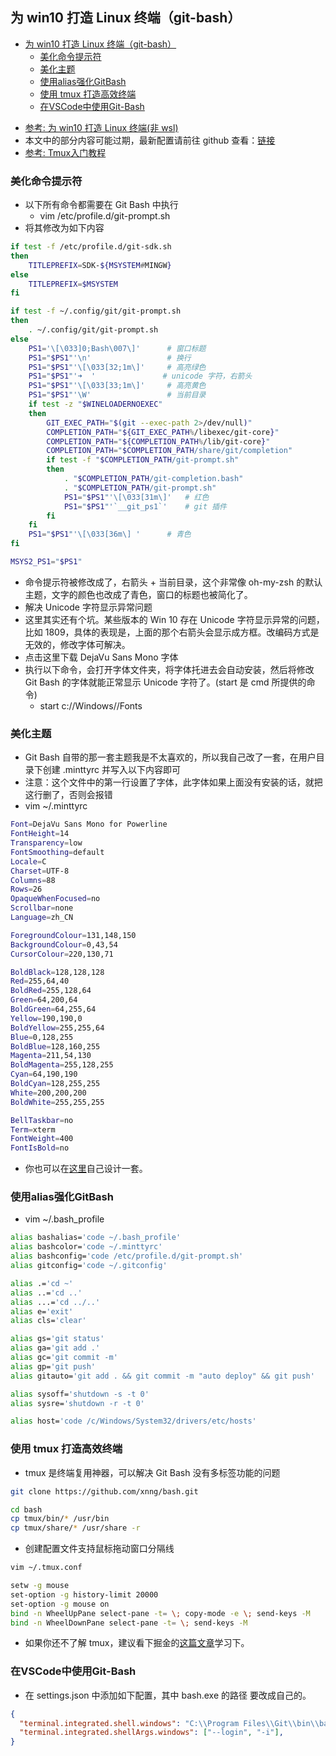 ## 为 win10 打造 Linux 终端（git-bash）

<!-- @import "[TOC]" {cmd="toc" depthFrom=1 depthTo=6 orderedList=false} -->

<!-- code_chunk_output -->

- [为 win10 打造 Linux 终端（git-bash）](#为-win10-打造-linux-终端git-bash)
  - [美化命令提示符](#美化命令提示符)
  - [美化主题](#美化主题)
  - [使用alias强化GitBash](#使用alias强化gitbash)
  - [使用 tmux 打造高效终端](#使用-tmux-打造高效终端)
  - [在VSCode中使用Git-Bash](#在vscode中使用git-bash)

<!-- /code_chunk_output -->



- [参考: 为 win10 打造 Linux 终端(非 wsl)](https://juejin.im/post/5bd5a08cf265da0add520772)
- 本文中的部分内容可能过期，最新配置请前往 github 查看：[链接](https://github.com/xnng/my-git-bash)
- [参考: Tmux入门教程](https://juejin.im/post/5a8917336fb9a0633e51ddb9)

### 美化命令提示符

- 以下所有命令都需要在 Git Bash 中执行
  - vim /etc/profile.d/git-prompt.sh
- 将其修改为如下内容

```bash
if test -f /etc/profile.d/git-sdk.sh
then
	TITLEPREFIX=SDK-${MSYSTEM#MINGW}
else
	TITLEPREFIX=$MSYSTEM
fi

if test -f ~/.config/git/git-prompt.sh
then
	. ~/.config/git/git-prompt.sh
else
	PS1='\[\033]0;Bash\007\]'      # 窗口标题
	PS1="$PS1"'\n'                 # 换行
	PS1="$PS1"'\[\033[32;1m\]'     # 高亮绿色
	PS1="$PS1"'➜  '               # unicode 字符，右箭头
	PS1="$PS1"'\[\033[33;1m\]'     # 高亮黄色
	PS1="$PS1"'\W'                 # 当前目录
	if test -z "$WINELOADERNOEXEC"
	then
		GIT_EXEC_PATH="$(git --exec-path 2>/dev/null)"
		COMPLETION_PATH="${GIT_EXEC_PATH%/libexec/git-core}"
		COMPLETION_PATH="${COMPLETION_PATH%/lib/git-core}"
		COMPLETION_PATH="$COMPLETION_PATH/share/git/completion"
		if test -f "$COMPLETION_PATH/git-prompt.sh"
		then
			. "$COMPLETION_PATH/git-completion.bash"
			. "$COMPLETION_PATH/git-prompt.sh"
			PS1="$PS1"'\[\033[31m\]'   # 红色
			PS1="$PS1"'`__git_ps1`'    # git 插件
		fi
	fi
	PS1="$PS1"'\[\033[36m\] '      # 青色
fi

MSYS2_PS1="$PS1"
```

- 命令提示符被修改成了，右箭头 + 当前目录，这个非常像 oh-my-zsh 的默认主题，文字的颜色也改成了青色，窗口的标题也被简化了。
- 解决 Unicode 字符显示异常问题
- 这里其实还有个坑。某些版本的 Win 10 存在 Unicode 字符显示异常的问题，比如 1809，具体的表现是，上面的那个右箭头会显示成方框。改编码方式是无效的，修改字体可解决。
- 点击这里下载 DejaVu Sans Mono 字体
- 执行以下命令，会打开字体文件夹，将字体托进去会自动安装，然后将修改 Git Bash 的字体就能正常显示 Unicode 字符了。(start 是 cmd 所提供的命令)
  - start c://Windows//Fonts

### 美化主题

- Git Bash 自带的那一套主题我是不太喜欢的，所以我自己改了一套，在用户目录下创建 .minttyrc 并写入以下内容即可
- 注意：这个文件中的第一行设置了字体，此字体如果上面没有安装的话，就把这行删了，否则会报错
- vim ~/.minttyrc

```bash
Font=DejaVu Sans Mono for Powerline
FontHeight=14
Transparency=low
FontSmoothing=default
Locale=C
Charset=UTF-8
Columns=88
Rows=26
OpaqueWhenFocused=no
Scrollbar=none
Language=zh_CN

ForegroundColour=131,148,150
BackgroundColour=0,43,54
CursorColour=220,130,71

BoldBlack=128,128,128
Red=255,64,40
BoldRed=255,128,64
Green=64,200,64
BoldGreen=64,255,64
Yellow=190,190,0
BoldYellow=255,255,64
Blue=0,128,255
BoldBlue=128,160,255
Magenta=211,54,130
BoldMagenta=255,128,255
Cyan=64,190,190
BoldCyan=128,255,255
White=200,200,200
BoldWhite=255,255,255

BellTaskbar=no
Term=xterm
FontWeight=400
FontIsBold=no
```

- 你也可以在[这里](http://ciembor.github.io/4bit/)自己设计一套。

### 使用alias强化GitBash

- vim ~/.bash_profile

```bash
alias bashalias='code ~/.bash_profile'
alias bashcolor='code ~/.minttyrc'
alias bashconfig='code /etc/profile.d/git-prompt.sh'
alias gitconfig='code ~/.gitconfig'

alias .='cd ~'
alias ..='cd ..'
alias ...='cd ../..'
alias e='exit'
alias cls='clear'

alias gs='git status'
alias ga='git add .'
alias gc='git commit -m'
alias gp='git push'
alias gitauto='git add . && git commit -m "auto deploy" && git push'

alias sysoff='shutdown -s -t 0'
alias sysre='shutdown -r -t 0'

alias host='code /c/Windows/System32/drivers/etc/hosts'
```

### 使用 tmux 打造高效终端

- tmux 是终端复用神器，可以解决 Git Bash 没有多标签功能的问题

```bash
git clone https://github.com/xnng/bash.git

cd bash
cp tmux/bin/* /usr/bin
cp tmux/share/* /usr/share -r
```

- 创建配置文件支持鼠标拖动窗口分隔线

```bash
vim ~/.tmux.conf

setw -g mouse
set-option -g history-limit 20000
set-option -g mouse on
bind -n WheelUpPane select-pane -t= \; copy-mode -e \; send-keys -M
bind -n WheelDownPane select-pane -t= \; send-keys -M
```

- 如果你还不了解 tmux，建议看下掘金的[这篇文章](https://juejin.im/post/5a8917336fb9a0633e51ddb9)学习下。

### 在VSCode中使用Git-Bash

- 在 settings.json 中添加如下配置，其中 bash.exe 的路径 要改成自己的。

```JSON
{
  "terminal.integrated.shell.windows": "C:\\Program Files\\Git\\bin\\bash.exe",
  "terminal.integrated.shellArgs.windows": ["--login", "-i"],
}
```
